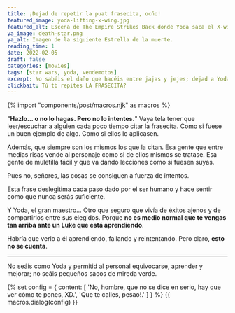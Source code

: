 ```yaml
---
title: ¡Dejad de repetir la puat frasecita, ocño!
featured_image: yoda-lifting-x-wing.jpg
featured_alt: Escena de The Empire Strikes Back donde Yoda saca el X-wing del pantano para que Luke vea cómo se hacen las cosas.
ya_image: death-star.png
ya_alt: Imagen de la siguiente Estrella de la muerte.
reading_time: 1
date: 2022-02-05
draft: false
categories: [movies]
tags: [star wars, yoda, vendemotos]
excerpt: No sabéis el daño que hacéis entre jajas y jejes; dejad a Yoda en paz.
clickbait: Tú tb repites LA FRASECITA?
---
```


{% import "components/post/macros.njk" as macros %}

"**Hazlo... o no lo hagas. Pero no lo intentes.**"
Vaya tela tener que leer/escuchar a alguien cada poco tiempo citar la frasecita. Como si fuese un buen ejemplo de algo. Como si ellos lo aplicasen.

Además, que siempre son los mismos los que la citan. Esa gente que entre medias risas vende al personaje como si de ellos mismos se tratase. Esa gente de muletilla fácil y que va dando lecciones como si fuesen suyas.

Pues no, señores, las cosas se consiguen a fuerza de intentos.

Esta frase deslegitima cada paso dado por el ser humano y hace sentir como que nunca serás suficiente.

Y Yoda, el gran maestro... Otro que seguro que vivía de éxitos ajenos y de compartirlos entre sus elegidos. Porque **no es medio normal que te vengas tan arriba ante un Luke que está aprendiendo**.

Habría que verlo a él aprendiendo, fallando y reintentando.
Pero claro, **esto no se cuenta**.

---

No seáis como Yoda y permitid al personal equivocarse, aprender y mejorar; no seáis pequeños sacos de mireda verde.

{% set config = {
  content: [
    'No, hombre, que no se dice en serio, hay que ver cómo te pones, XD.',
    'Que te calles, pesao!.'
  ]
} %}
{{ macros.dialog(config) }}
